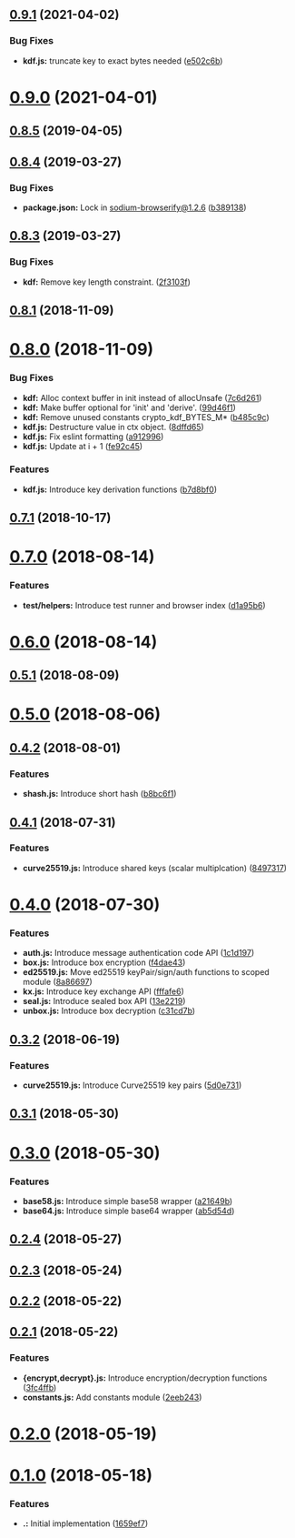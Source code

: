 ## [0.9.1](https://github.com/AraBlocks/ara-crypto/compare/0.9.0...0.9.1) (2021-04-02)


### Bug Fixes

* **kdf.js:** truncate key to exact bytes needed ([e502c6b](https://github.com/AraBlocks/ara-crypto/commit/e502c6befd4ed4bd8a3505c22feff351f3d3e833))



# [0.9.0](https://github.com/AraBlocks/ara-crypto/compare/0.8.5...0.9.0) (2021-04-01)



## [0.8.5](https://github.com/AraBlocks/ara-crypto/compare/0.8.4...0.8.5) (2019-04-05)



## [0.8.4](https://github.com/AraBlocks/ara-crypto/compare/0.8.3...0.8.4) (2019-03-27)


### Bug Fixes

* **package.json:** Lock in sodium-browserify@1.2.6 ([b389138](https://github.com/AraBlocks/ara-crypto/commit/b389138b345e26679f11f6606b2db6ff0e51345c))



## [0.8.3](https://github.com/AraBlocks/ara-crypto/compare/0.8.1...0.8.3) (2019-03-27)


### Bug Fixes

* **kdf:** Remove key length constraint. ([2f3103f](https://github.com/AraBlocks/ara-crypto/commit/2f3103f58cd9cf905e620511a865e3aab6fc263a))



## [0.8.1](https://github.com/AraBlocks/ara-crypto/compare/0.8.0...0.8.1) (2018-11-09)



# [0.8.0](https://github.com/AraBlocks/ara-crypto/compare/0.7.1...0.8.0) (2018-11-09)


### Bug Fixes

* **kdf:** Alloc context buffer in init instead of allocUnsafe ([7c6d261](https://github.com/AraBlocks/ara-crypto/commit/7c6d2612fbcec7a380e9366bd20d3a6ce6dd9d51))
* **kdf:** Make buffer optional for 'init' and 'derive'. ([99d46f1](https://github.com/AraBlocks/ara-crypto/commit/99d46f1f4ea7ba4e20204aa06887b96b740478ae))
* **kdf:** Remove unused constants crypto_kdf_BYTES_M* ([b485c9c](https://github.com/AraBlocks/ara-crypto/commit/b485c9c183e231d540a4fa708381686a3d9738df))
* **kdf.js:** Destructure value in ctx object. ([8dffd65](https://github.com/AraBlocks/ara-crypto/commit/8dffd65422da463cce38cdd5208891d8b61ed5d2))
* **kdf.js:** Fix eslint formatting ([a912996](https://github.com/AraBlocks/ara-crypto/commit/a9129967c569471febf0cb0c3ca9d2d883a1ebd1))
* **kdf.js:** Update at i + 1 ([fe92c45](https://github.com/AraBlocks/ara-crypto/commit/fe92c450ed3ae67bf7ec1ec9905349b9b9f2ef00))


### Features

* **kdf.js:** Introduce key derivation functions ([b7d8bf0](https://github.com/AraBlocks/ara-crypto/commit/b7d8bf03dc5ec2c302930f017778ff397e0e8f92))



## [0.7.1](https://github.com/AraBlocks/ara-crypto/compare/0.7.0...0.7.1) (2018-10-17)



# [0.7.0](https://github.com/AraBlocks/ara-crypto/compare/0.6.0...0.7.0) (2018-08-14)


### Features

* **test/helpers:** Introduce test runner and browser index ([d1a95b6](https://github.com/AraBlocks/ara-crypto/commit/d1a95b6043c584631f911f7bebbf288708ad2690))



# [0.6.0](https://github.com/AraBlocks/ara-crypto/compare/0.5.1...0.6.0) (2018-08-14)



## [0.5.1](https://github.com/AraBlocks/ara-crypto/compare/0.5.0...0.5.1) (2018-08-09)



# [0.5.0](https://github.com/AraBlocks/ara-crypto/compare/0.4.2...0.5.0) (2018-08-06)



## [0.4.2](https://github.com/AraBlocks/ara-crypto/compare/0.4.1...0.4.2) (2018-08-01)


### Features

* **shash.js:** Introduce short hash ([b8bc6f1](https://github.com/AraBlocks/ara-crypto/commit/b8bc6f10fab38ef2ae77e970d63b5f5ac0e03938))



## [0.4.1](https://github.com/AraBlocks/ara-crypto/compare/0.4.0...0.4.1) (2018-07-31)


### Features

* **curve25519.js:** Introduce shared keys (scalar multiplcation) ([8497317](https://github.com/AraBlocks/ara-crypto/commit/84973176e35d269c08ef360f2cf895717edf0d5d))



# [0.4.0](https://github.com/AraBlocks/ara-crypto/compare/0.3.2...0.4.0) (2018-07-30)


### Features

* **auth.js:** Introduce message authentication code API ([1c1d197](https://github.com/AraBlocks/ara-crypto/commit/1c1d1976d193929eac01cc148db6258a6b028708))
* **box.js:** Introduce box encryption ([f4dae43](https://github.com/AraBlocks/ara-crypto/commit/f4dae4339872ec512a9546d6c76f6accab3413fd))
* **ed25519.js:** Move ed25519 keyPair/sign/auth functions to scoped module ([8a86697](https://github.com/AraBlocks/ara-crypto/commit/8a8669718f7b34a48c674c6f9776262ebcdae468))
* **kx.js:** Introduce key exchange API ([fffafe6](https://github.com/AraBlocks/ara-crypto/commit/fffafe6bfd738271b9954c1f8e93fb3e9515ec43))
* **seal.js:** Introduce sealed box API ([13e2219](https://github.com/AraBlocks/ara-crypto/commit/13e2219cc0e264b75ecd857bda8fc2210ea5b02c))
* **unbox.js:** Introduce box decryption ([c31cd7b](https://github.com/AraBlocks/ara-crypto/commit/c31cd7b3d8e10cb85d7be07dba6206e3a59207aa))



## [0.3.2](https://github.com/AraBlocks/ara-crypto/compare/0.3.1...0.3.2) (2018-06-19)


### Features

* **curve25519.js:** Introduce Curve25519 key pairs ([5d0e731](https://github.com/AraBlocks/ara-crypto/commit/5d0e73175b53d86edaf53ea5ba36b8c8eef8cc54))



## [0.3.1](https://github.com/AraBlocks/ara-crypto/compare/0.3.0...0.3.1) (2018-05-30)



# [0.3.0](https://github.com/AraBlocks/ara-crypto/compare/0.2.4...0.3.0) (2018-05-30)


### Features

* **base58.js:** Introduce simple base58 wrapper ([a21649b](https://github.com/AraBlocks/ara-crypto/commit/a21649bcc85937230a688b3232d4d8cd48937058))
* **base64.js:** Introduce simple base64 wrapper ([ab5d54d](https://github.com/AraBlocks/ara-crypto/commit/ab5d54d47b84382253bc562665ad0cfee4a52115))



## [0.2.4](https://github.com/AraBlocks/ara-crypto/compare/0.2.3...0.2.4) (2018-05-27)



## [0.2.3](https://github.com/AraBlocks/ara-crypto/compare/0.2.2...0.2.3) (2018-05-24)



## [0.2.2](https://github.com/AraBlocks/ara-crypto/compare/0.2.1...0.2.2) (2018-05-22)



## [0.2.1](https://github.com/AraBlocks/ara-crypto/compare/0.2.0...0.2.1) (2018-05-22)


### Features

* **{encrypt,decrypt}.js:** Introduce encryption/decryption functions ([3fc4ffb](https://github.com/AraBlocks/ara-crypto/commit/3fc4ffb00bcd8a7d17dee992d79d112c66345cab))
* **constants.js:** Add constants module ([2eeb243](https://github.com/AraBlocks/ara-crypto/commit/2eeb243472496984c55919c1b3f53a186321c3a9))



# [0.2.0](https://github.com/AraBlocks/ara-crypto/compare/0.1.0...0.2.0) (2018-05-19)



# [0.1.0](https://github.com/AraBlocks/ara-crypto/compare/1659ef791abf177070ba484941fb1d9627467f83...0.1.0) (2018-05-18)


### Features

* **.:** Initial implementation ([1659ef7](https://github.com/AraBlocks/ara-crypto/commit/1659ef791abf177070ba484941fb1d9627467f83))



